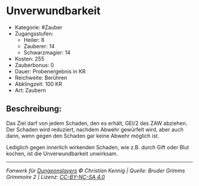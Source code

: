# Unverwundbarkeit

- Kategorie: #Zauber
- Zugangsstufen:
  - Heiler: 8
  - Zauberer: 14
  - Schwarzmagier: 14
- Kosten: 255
- Zauberbonus: 0
- Dauer: Probenergebnis in KR
- Reichweite: Berühren
- Abklingzeit: 100 KR
- Art: Zaubern

## Beschreibung:

Das Ziel darf von jedem Schaden, den es erhält, GEI/2 des ZAW abziehen. Der Schaden wird reduziert, nachdem Abwehr gewürfelt wird, aber auch dann, wenn gegen den Schaden gar keine Abwehr möglich ist.

Lediglich gegen innerlich wirkenden Schaden, wie z.B. durch Gift oder Blut kochen, ist die Unverwundbarkeit unwirksam.

---

_Fanwerk für [Dungeonslayers](https://www.dungeonslayers.net/) © Christian Kennig | Quelle: Bruder Grimms Grimmoire 2 | Lizenz: [CC-BY-NC-SA 4.0](https://creativecommons.org/licenses/by-nc-sa/4.0/deed.de)_
